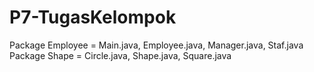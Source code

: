 # P7-TugasKelompok
Package Employee = Main.java, Employee.java, Manager.java, Staf.java
Package Shape = Circle.java, Shape.java, Square.java
